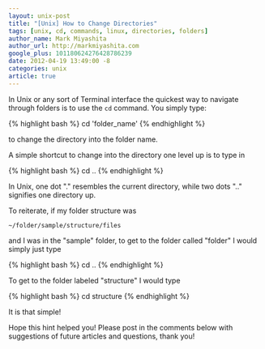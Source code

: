 ```yaml
---
layout: unix-post
title: "[Unix] How to Change Directories"
tags: [unix, cd, commands, linux, directories, folders]
author_name: Mark Miyashita
author_url: http://markmiyashita.com
google_plus: 101180624276428786239
date: 2012-04-19 13:49:00 -8
categories: unix
article: true
---
```


In Unix or any sort of Terminal interface the quickest way to navigate through folders is to use the <code>cd</code> command. You simply type:

{% highlight bash %}
cd 'folder_name'
{% endhighlight %}

to change the directory into the folder name. 

A simple shortcut to change into the directory one level up is to type in

{% highlight bash %}
cd ..
{% endhighlight %}

In Unix, one dot "." resembles the current directory, while two dots ".." signifies one directory up.

To reiterate, if my folder structure was

<code>~/folder/sample/structure/files</code>

and I was in the "sample" folder, to get to the folder called "folder" I would simply just type

{% highlight bash %}
cd ..
{% endhighlight %}

To get to the folder labeled "structure" I would type

{% highlight bash %}
cd structure
{% endhighlight %}

It is that simple!

Hope this hint helped you! Please post in the comments below with suggestions of future articles and questions, thank you!